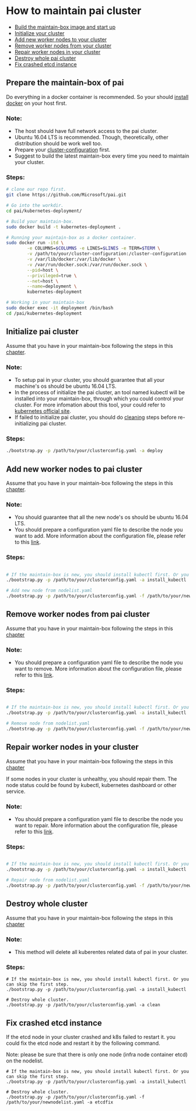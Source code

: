 #  How to maintain pai cluster
 - [Build the maintain-box image and start up](#maintain_box)
 - [Initialize your cluster](#initialize_cluster)
 - [Add new worker nodes to your cluster](#add_worker_new_node)
 - [Remove worker nodes from your cluster](#remove_worker_node)
 - [Repair worker nodes in your cluster](#repair_worker_node)
 - [Destroy whole pai cluster](#destroy_cluster)
 - [Fix crashed etcd instance](#etcd_fix) 

## Prepare the maintain-box of pai <a name="maintain_box"></a>

Do everything in a docker container is recommended. So your should [install docker](https://www.docker.com/community-edition) on your host first.  

### Note:
- The host should have full network access to the pai cluster. 
- Ubuntu 16.04 LTS is recommended. Though, theoretically, other distribution should be work well too. 
- Prepare your [cluster-configuration](https://github.com/Microsoft/pai/blob/master/kubernetes-deployment/cluster-config-example.yaml) first.
- Suggest to build the latest maintain-box every time you need to maintain your cluster. 

### Steps:
```bash
# clone our repo first.
git clone https://github.com/Microsoft/pai.git

# Go into the workdir.
cd pai/kubernetes-deployment/

# Build your maintain-box.
sudo docker build -t kubernetes-deployment .

# Running your maintain-box as a docker container.
sudo docker run -itd \
        -e COLUMNS=$COLUMNS -e LINES=$LINES -e TERM=$TERM \
        -v /path/to/your/cluster-configuration:/cluster-configuration  \
        -v /var/lib/docker:/var/lib/docker \
        -v /var/run/docker.sock:/var/run/docker.sock \
        --pid=host \
        --privileged=true \
        --net=host \
        --name=deployment \
        kubernetes-deployment

# Working in your maintain-box
sudo docker exec -it deployment /bin/bash
cd /pai/kubernetes-deployment

```


## Initialize pai cluster <a name="initialize_cluster"></a>
Assume that you have in your maintain-box following the steps in this [chapter](#maintain_box).

### Note:
- To setup pai in your cluster, you should guarantee that all your machine's os should be ubuntu 16.04 LTS. 
- In the process of initialize the pai cluster, an tool named kubectl will be installed into your maintain-box, through which you could control your cluster. For more infomation about this tool, your could refer to [kubernetes official site](https://kubernetes.io/).
- If failed to initialize pai cluster, you should do [cleaning](#destroy_cluster) steps before re-initializing pai cluster.

### Steps:
```bash
./bootstrap.py -p /path/to/your/clusterconfig.yaml -a deploy
```

## Add new worker nodes to pai cluster <a name="add_worker_new_node"></a>
Assume that you have in your maintain-box following the steps in this [chapter](#maintain_box).

### Note:
- You should guarantee that all the new node's os should be ubuntu 16.04 LTS.
- You should prepare a configuration yaml file to describe the node you want to add. More information about the configuration file, please refer to this [link](https://github.com/Microsoft/pai/blob/master/kubernetes-deployment/node-list-example.yaml).  

### Steps:
```bash

# If the maintain-box is new, you should install kubectl first. Or you can skip the first step.
./bootstrap.py -p /path/to/your/clusterconfig.yaml -a install_kubectl

# Add new node from nodelist.yaml
./bootstrap.py -p /path/to/your/clusterconfig.yaml -f /path/to/your/newnodelist.yaml -a add
```



## Remove worker nodes from pai cluster <a name="remove_worker_node"></a>
Assume that you have in your maintain-box following the steps in this [chapter](#maintain_box)

### Note:
- You should prepare a configuration yaml file to describe the node you want to remove. More information about the configuration file, please refer to this [link](https://github.com/Microsoft/pai/blob/master/kubernetes-deployment/node-list-example.yaml).  

### Steps:
```bash

# If the maintain-box is new, you should install kubectl first. Or you can skip the first step.
./bootstrap.py -p /path/to/your/clusterconfig.yaml -a install_kubectl

# Remove node from nodelist.yaml
./bootstrap.py -p /path/to/your/clusterconfig.yaml -f /path/to/your/newnodelist.yaml -a remove
```


## Repair worker nodes in your cluster <a name="repair_worker_node"></a>
Assume that you have in your maintain-box following the steps in this [chapter](#maintain_box)

If some nodes in your cluster is unhealthy, you should repair them. The node status could be found by kubectl, kubernetes dashboard or other service.

### Note:
- You should prepare a configuration yaml file to describe the node you want to repair. More information about the configuration file, please refer to this [link](https://github.com/Microsoft/pai/blob/master/kubernetes-deployment/node-list-example.yaml).  

### Steps:
```bash

# If the maintain-box is new, you should install kubectl first. Or you can skip the first step.
./bootstrap.py -p /path/to/your/clusterconfig.yaml -a install_kubectl

# Repair node from nodelist.yaml
./bootstrap.py -p /path/to/your/clusterconfig.yaml -f /path/to/your/newnodelist.yaml -a repair
```

## Destroy whole cluster <a name="destroy_cluster"></a> 
Assume that you have in your maintain-box following the steps in this [chapter](#maintain_box)

### Note:
- This method will delete all kuberentes related data of pai in your cluster.

### Steps:

```
# If the maintain-box is new, you should install kubectl first. Or you can skip the first step.
./bootstrap.py -p /path/to/your/clusterconfig.yaml -a install_kubectl

# Destroy whole cluster.
./bootstrap.py -p /path/to/your/clusterconfig.yaml -a clean
```

## Fix crashed etcd instance <a name="etcd_fix"></a>
If the etcd node in your cluster crashed and k8s failed to restart it. you could fix the etcd node and restart it by the following command.

Note: please be sure that there is only one node (infra node container etcd) on the nodelist.

```
# If the maintain-box is new, you should install kubectl first. Or you can skip the first step.
./bootstrap.py -p /path/to/your/clusterconfig.yaml -a install_kubectl

# Destroy whole cluster.
./bootstrap.py -p /path/to/your/clusterconfig.yaml -f /path/to/your/newnodelist.yaml -a etcdfix
```

